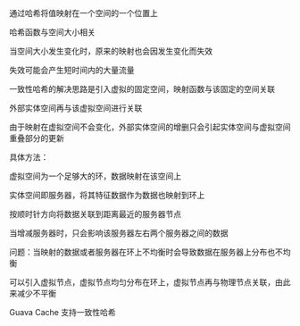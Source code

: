 通过哈希将值映射在一个空间的一个位置上

哈希函数与空间大小相关

当空间大小发生变化时，原来的映射也会因发生变化而失效

失效可能会产生短时间内的大量流量



一致性哈希的解决思路是引入虚拟的固定空间，映射函数与该固定的空间关联

外部实体空间再与该虚拟空间进行关联

由于映射在虚拟空间不会变化，外部实体空间的增删只会引起实体空间与虚拟空间重叠部分的更新



具体方法：

虚拟空间为一个足够大的环，数据映射在该空间上

实体空间即服务器，将其特征数据作为数据也映射到环上

按顺时针方向将数据关联到距离最近的服务器节点

 当增减服务器时，只会影响该服务器左右两个服务器之间的数据

问题：当映射的数据或者服务器在环上不均衡时会导致数据在服务器上分布也不均衡

可以引入虚拟节点，虚拟节点均匀分布在环上，虚拟节点再与物理节点关联，由此来减少不平衡



Guava Cache 支持一致性哈希  

